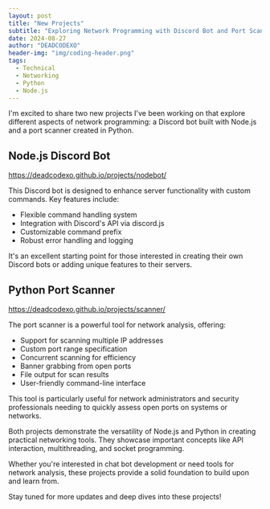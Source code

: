 ```yaml
---
layout: post
title: "New Projects"
subtitle: "Exploring Network Programming with Discord Bot and Port Scanner"
date: 2024-08-27
author: "DEADCODEXO"
header-img: "img/coding-header.png"
tags:
  - Technical
  - Networking
  - Python
  - Node.js
---
```


I'm excited to share two new projects I've been working on that explore different aspects of network programming: a Discord bot built with Node.js and a port scanner created in Python.

## Node.js Discord Bot

https://deadcodexo.github.io/projects/nodebot/

This Discord bot is designed to enhance server functionality with custom commands. Key features include:

- Flexible command handling system
- Integration with Discord's API via discord.js
- Customizable command prefix
- Robust error handling and logging

It's an excellent starting point for those interested in creating their own Discord bots or adding unique features to their servers.

## Python Port Scanner

https://deadcodexo.github.io/projects/scanner/

The port scanner is a powerful tool for network analysis, offering:

- Support for scanning multiple IP addresses
- Custom port range specification
- Concurrent scanning for efficiency
- Banner grabbing from open ports
- File output for scan results
- User-friendly command-line interface

This tool is particularly useful for network administrators and security professionals needing to quickly assess open ports on systems or networks.

Both projects demonstrate the versatility of Node.js and Python in creating practical networking tools. They showcase important concepts like API interaction, multithreading, and socket programming.

Whether you're interested in chat bot development or need tools for network analysis, these projects provide a solid foundation to build upon and learn from.

Stay tuned for more updates and deep dives into these projects!
